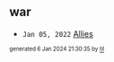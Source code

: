 ## war


* <code>Jan 05, 2022</code> [Allies](2022-01-05T07-33-18-allies.md)

<sup><sub>generated 6 Jan 2024 21:30:35 by <a href='https://github.com/senorprogrammer/til'>til</a></sub></sup>
